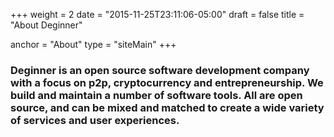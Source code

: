 +++
weight = 2
date = "2015-11-25T23:11:06-05:00"
draft = false
title = "About Deginner"

anchor = "About"
type = "siteMain"
+++

### Deginner is an open source software development company with a focus on p2p, cryptocurrency and entrepreneurship. We build and maintain a number of software tools. All are open source, and can be mixed and matched to create a wide variety of services and user experiences.